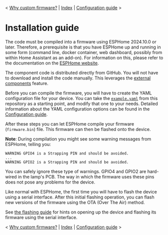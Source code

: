< [Why custom firmware?](why_custom_firmware.md) | [Index](../README.md) | [Configuration guide](configuration.md) >

# Installation guide

The code must be compiled into a firmware using ESPHome 2024.10.0 or later. Therefore, a prerequisite
is that you have ESPHome up and running in some form (command line, docker container, web dashboard,
possibly from within Home Assistant as an add-on). For information on this, please refer to the
documentation on the [ESPHome website](https://esphome.io).

The component code is distributed directly from GitHub. You will not have to download and install
the code manually. This leverages the [external components](https://esphome.io/components/external_components.html)
feature.

Before you can compile the firmware, you will have to create the YAML configuration file for your
device. You can take the [`example.yaml`](../example.yaml) from this repository as a starting point, and
modify that one to your needs. Detailed information about the YAML configuration options can be
found in the [Configuration guide](configuration.md).

After these steps you can let ESPHome compile your firmware (`firmware.bin`) file. This firmware
can then be flashed onto the device.

**Note**: During compilation you might see some warning messages from ESPHome, telling you:
```
WARNING GPIO4 is a Strapping PIN and should be avoided.
...
WARNING GPIO2 is a Strapping PIN and should be avoided. 
```
You can safely ignore these type of warnings. GPIO4 and GPIO2 are hard-wired in the lamp's PCB.
The way in which the firmware uses these pins does not pose any problems for the device.

Like normal with ESPHome, the first time you will have to flash the device using a serial interface.
After this initial flashing operation, you can flash new versions of the firmware using the OTA
(Over The Air) method.

See [the flashing guide](flashing.md) for hints on opening up the device and flashing its firmware
using the serial interface.

< [Why custom firmware?](why_custom_firmware.md) | [Index](../README.md) | [Configuration guide](configuration.md) >
